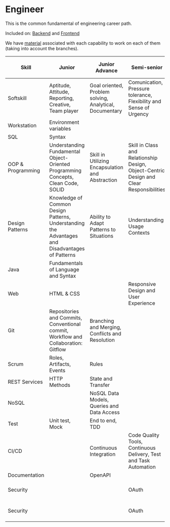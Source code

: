 # Engineer

This is the common fundamental of engineering career path.

Included on: [Backend](./backend.md) and [Frontend](./frontend.md)

We have [material](./engineer_material.md) associated with each capability to work on each of them (taking into account the branches).


| Skill             | Junior                                                                                          | Junior Advance                                          | Semi-senior                                                                              | Semi-senior advanced                        | Senior                                        |
| ----------------- | ----------------------------------------------------------------------------------------------- | ------------------------------------------------------- | ---------------------------------------------------------------------------------------- | ------------------------------------------- | --------------------------------------------- |
| Softskill         | Aptitude, Attitude, Reporting, Creative, Team player                                            | Goal oriented, Problem solving, Analytical, Documentary | Comunication, Pressure tolerance, Flexibility and Sense of Urgency                       | Autonomy, Negotiation                       | Responsibility, Conflict resolution, Coaching |
| Workstation       | Environment variables                                                                           |                                                         |                                                                                          |                                             |                                               |
| SQL               | Syntax                                                                                          |                                                         |                                                                                          |                                             |                                               |
| OOP & Programming | Understanding Fundamental Object-Oriented Programming Concepts, Clean Code, SOLID               | Skill in Utilizing Encapsulation and Abstraction        | Skill in Class and Relationship Design, Object-Centric Design and Clear Responsibilities |                                             |                                               |
| Design Patterns   | Knowledge of Common Design Patterns, Understanding the Advantages and Disadvantages of Patterns | Ability to Adapt Patterns to Situations                 | Understanding Usage Contexts                                                             |                                             |                                               |
| Java              | Fundamentals of Language and Syntax                                                             |                                                         |                                                                                          |                                             |                                               |
| Web               | HTML & CSS                                                                                      |                                                         | Responsive Design and User Experience                                                    |                                             |                                               |
| Git               | Repositories and Commits, Conventional commit, Workflow and Collaboration: Gitflow              | Branching and Merging, Conflicts and Resolution         |                                                                                          |                                             |                                               |
| Scrum             | Roles, Artifacts, Events                                                                        | Rules                                                   |                                                                                          |                                             | Critical Understanding of Scrum               |
| REST Services     | HTTP Methods                                                                                    | State and Transfer                                      |                                                                                          |                                             |                                               |
| NoSQL             |                                                                                                 | NoSQL Data Models, Queries and Data Access              |                                                                                          |                                             |                                               |
| Test              | Unit test, Mock                                                                                 | End to end, TDD                                         |                                                                                          |                                             |                                               |
| CI/CD             |                                                                                                 | Continuous Integration                                  | Code Quality Tools, Continuous Delivery, Test and Task Automation                        | Detailed Lifecycle, Workflows and pipelines |                                               |
| Documentation     |                                                                                                 | OpenAPI                                                 |                                                                                          |                                             |                                               |
| Security          |                                                                                                 |                                                         | OAuth                                                                                    | Web Threat Protection                       | Certificates                                  |
| Security          |                                                                                                 |                                                         | OAuth                                                                                    | Web Threat Protection                       | Certificates                                  |
